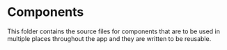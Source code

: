 # Components

This folder contains the source files for components that are to be used in multiple places throughout the app and they are written to be reusable.